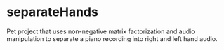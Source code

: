 # separateHands
Pet project that uses non-negative matrix factorization and audio manipulation to separate a piano recording into right and left hand audio. 
